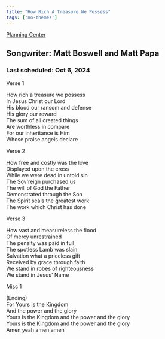 ```yaml
---
title: "How Rich A Treasure We Possess"
tags: ['no-themes']
---
```


[Planning Center](https://services.planningcenteronline.com/songs/11912937)

## Songwriter: Matt Boswell and Matt Papa
### Last scheduled: Oct 6, 2024          

Verse 1  
  
How rich a treasure we possess  
In Jesus Christ our Lord  
His blood our ransom and defense  
His glory our reward  
The sum of all created things  
Are worthless in compare  
For our inheritance is Him  
Whose praise angels declare  
  
Verse 2  
  
How free and costly was the love  
Displayed upon the cross  
While we were dead in untold sin  
The Sov'reign purchased us  
The will of God the Father  
Demonstrated through the Son  
The Spirit seals the greatest work  
The work which Christ has done  
  
Verse 3  
  
How vast and measureless the flood  
Of mercy unrestrained  
The penalty was paid in full  
The spotless Lamb was slain  
Salvation what a priceless gift  
Received by grace through faith  
We stand in robes of righteousness  
We stand in Jesus' Name  
  
Misc 1  
  
(Ending)  
For Yours is the Kingdom  
And the power and the glory  
Yours is the Kingdom and the power and the glory  
Yours is the Kingdom and the power and the glory  
Amen yeah amen amen
